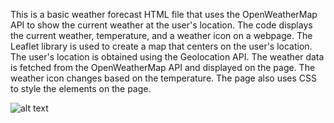 This is a basic weather forecast HTML file that uses the OpenWeatherMap API to show the current weather at the user's location. The code displays the current weather, temperature, and a weather icon on a webpage. The Leaflet library is used to create a map that centers on the user's location. The user's location is obtained using the Geolocation API. The weather data is fetched from the OpenWeatherMap API and displayed on the page. The weather icon changes based on the temperature. The page also uses CSS to style the elements on the page.

![alt text](https://github.com/tottopath/weather.github.io/blob/main/Weather.jpg)
